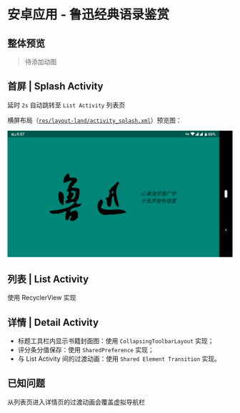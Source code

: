 # 安卓应用 - 鲁迅经典语录鉴赏

## 整体预览

> 待添加动图

## 首屏 | Splash Activity

延时 `2s` 自动跳转至 `List Activity` 列表页

横屏布局（[`res/layout-land/activity_splash.xml`](app/src/main/res/layout-land/activity_splash.xml)）预览图：

![横屏布局](docs/images/Screenshot_Splash_Landscape.png "横屏布局")

## 列表 | List Activity

使用 RecyclerView 实现

## 详情 | Detail Activity

- 标题工具栏内显示书籍封面图：使用 `CollapsingToolbarLayout` 实现；
- 评分条分值保存：使用 `SharedPreference` 实现；
- 与 List Activity 间的过渡动画：使用 `Shared Element Transition` 实现。

## 已知问题

从列表页进入详情页的过渡动画会覆盖虚拟导航栏
